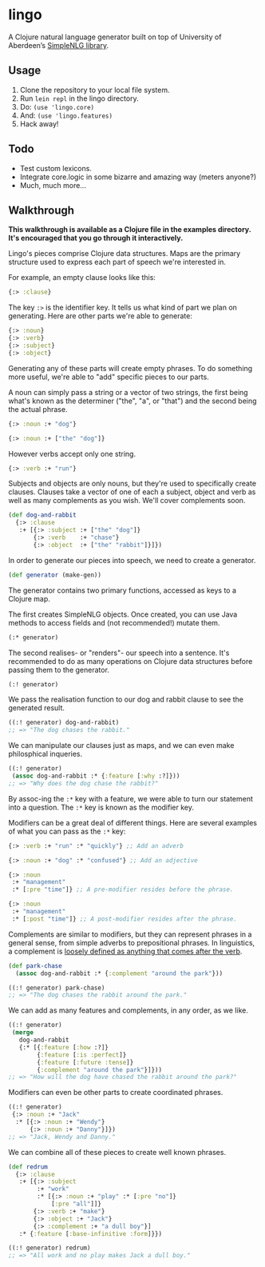 # lingo

A Clojure natural language generator built on top of University of Aberdeen’s [SimpleNLG library](https://github.com/simplenlg/simplenlg).

## Usage

1. Clone the repository to your local file system.
2. Run `lein repl` in the lingo directory.
3. Do: `(use 'lingo.core)`
4. And: `(use 'lingo.features)`
5. Hack away!

## Todo

- Test custom lexicons.
- Integrate core.logic in some bizarre and amazing way (meters anyone?)
- Much, much more...

## Walkthrough

**This walkthrough is available as a Clojure file in the examples directory. It's encouraged that you go through it interactively.**


Lingo's pieces comprise Clojure data structures. Maps are the primary structure used to express each part of speech we're interested in.

For example, an empty clause looks like this:

```clojure
{:> :clause}
```

The key `:>` is the identifier key. It tells us what kind of part we plan on generating. Here are other parts we're able to generate:

```clojure
{:> :noun}
{:> :verb}
{:> :subject}
{:> :object}
```

Generating any of these parts will create empty phrases. To do something more useful, we're able to "add" specific pieces to our parts.

A noun can simply pass a string or a vector of two strings, the first being what's known as the determiner ("the", "a", or "that") and the second being the actual phrase.

```clojure
{:> :noun :+ "dog"}
```

```clojure
{:> :noun :+ ["the" "dog"]}
```

However verbs accept only one string.

```clojure
{:> :verb :+ "run"}
```

Subjects and objects are only nouns, but they're used to specifically create clauses. Clauses take a vector of one of each a subject, object and verb as well as many complements as you wish.  We'll cover complements soon.

```clojure
(def dog-and-rabbit
  {:> :clause
   :+ [{:> :subject :+ ["the" "dog"]}
       {:> :verb    :+ "chase"}
       {:> :object  :+ ["the" "rabbit"]}]})
```

In order to generate our pieces into speech, we need to create a generator.

```clojure
(def generator (make-gen))
```

The generator contains two primary functions, accessed as keys to
a Clojure map.

The first creates SimpleNLG objects. Once created, you can use
Java methods to access fields and (not recommended!) mutate them.

```clojure
(:* generator)
```

The second realises- or "renders"- our speech into a sentence.  It's recommended to do as many operations on Clojure data structures before passing them to the generator.

```clojure
(:! generator)
```

We pass the realisation function to our dog and rabbit clause to see the generated result.

```clojure
((:! generator) dog-and-rabbit)
;; => "The dog chases the rabbit."
```

We can manipulate our clauses just as maps, and we can even make philosphical inqueries.

```clojure
((:! generator)
 (assoc dog-and-rabbit :* {:feature [:why :?]}))
;; => "Why does the dog chase the rabbit?"
```

By assoc-ing the `:*` key with a feature, we were able to turn our statement into a question. The `:*` key is known as the modifier key.

Modifiers can be a great deal of different things. Here are several examples of what you can pass as the `:*` key:

```clojure
{:> :verb :+ "run" :* "quickly"} ;; Add an adverb
```

```clojure
{:> :noun :+ "dog" :* "confused"} ;; Add an adjective
```

```clojure
{:> :noun
 :+ "management"
 :* [:pre "time"]} ;; A pre-modifier resides before the phrase.
```

```clojure
{:> :noun
 :+ "management"
 :* [:post "time"]} ;; A post-modifier resides after the phrase.
```

Complements are similar to modifiers, but they can represent phrases in a general sense, from simple adverbs to prepositional phrases. In linguistics, a complement is [loosely defined as anything that comes after the verb](http://en.wikipedia.org/wiki/Complement_(linguistics)).

```clojure
(def park-chase
  (assoc dog-and-rabbit :* {:complement "around the park"}))
```

```clojure
((:! generator) park-chase)
;; => "The dog chases the rabbit around the park."
```

We can add as many features and complements, in any order, as we like.

```clojure
((:! generator)
 (merge
   dog-and-rabbit
   {:* [{:feature [:how :?]}
        {:feature [:is :perfect]}
        {:feature [:future :tense]}
        {:complement "around the park"}]}))
;; => "How will the dog have chased the rabbit around the park?"
```

Modifiers can even be other parts to create coordinated phrases.

```clojure
((:! generator)
 {:> :noun :+ "Jack"
  :* [{:> :noun :+ "Wendy"}
      {:> :noun :+ "Danny"}]})
;; => "Jack, Wendy and Danny."
```

We can combine all of these pieces to create well known phrases.

```clojure
(def redrum
  {:> :clause
   :+ [{:> :subject
        :+ "work"
        :* [{:> :noun :+ "play" :* [:pre "no"]}
            [:pre "all"]]}
       {:> :verb :+ "make"}
       {:> :object :+ "Jack"}
       {:> :complement :+ "a dull boy"}]
   :* {:feature [:base-infinitive :form]}})

((:! generator) redrum)
;; => "All work and no play makes Jack a dull boy."
```
